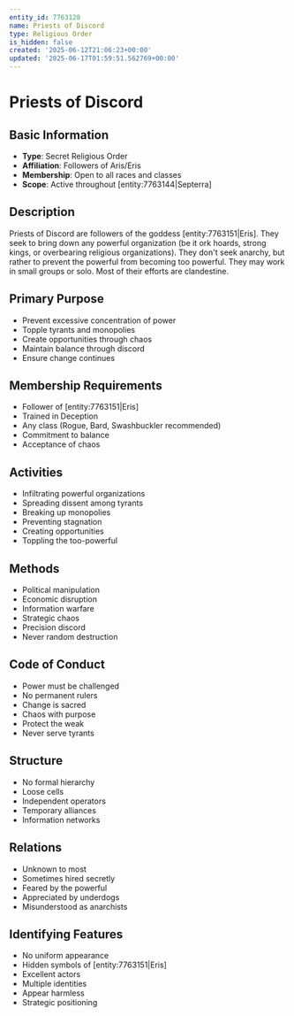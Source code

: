```yaml
---
entity_id: 7763128
name: Priests of Discord
type: Religious Order
is_hidden: false
created: '2025-06-12T21:06:23+00:00'
updated: '2025-06-17T01:59:51.562769+00:00'
---
```


# Priests of Discord

## Basic Information

- **Type**: Secret Religious Order
- **Affiliation**: Followers of Aris/Eris
- **Membership**: Open to all races and classes
- **Scope**: Active throughout [entity:7763144|Septerra]

## Description

Priests of Discord are followers of the goddess [entity:7763151|Eris]. They seek to bring down any powerful organization (be it ork hoards, strong kings, or overbearing religious organizations). They don't seek anarchy, but rather to prevent the powerful from becoming too powerful. They may work in small groups or solo. Most of their efforts are clandestine.

## Primary Purpose

- Prevent excessive concentration of power
- Topple tyrants and monopolies
- Create opportunities through chaos
- Maintain balance through discord
- Ensure change continues

## Membership Requirements

- Follower of [entity:7763151|Eris]
- Trained in Deception
- Any class (Rogue, Bard, Swashbuckler recommended)
- Commitment to balance
- Acceptance of chaos

## Activities

- Infiltrating powerful organizations
- Spreading dissent among tyrants
- Breaking up monopolies
- Preventing stagnation
- Creating opportunities
- Toppling the too-powerful

## Methods

- Political manipulation
- Economic disruption
- Information warfare
- Strategic chaos
- Precision discord
- Never random destruction

## Code of Conduct

- Power must be challenged
- No permanent rulers
- Change is sacred
- Chaos with purpose
- Protect the weak
- Never serve tyrants

## Structure

- No formal hierarchy
- Loose cells
- Independent operators
- Temporary alliances
- Information networks

## Relations

- Unknown to most
- Sometimes hired secretly
- Feared by the powerful
- Appreciated by underdogs
- Misunderstood as anarchists

## Identifying Features

- No uniform appearance
- Hidden symbols of [entity:7763151|Eris]
- Excellent actors
- Multiple identities
- Appear harmless
- Strategic positioning